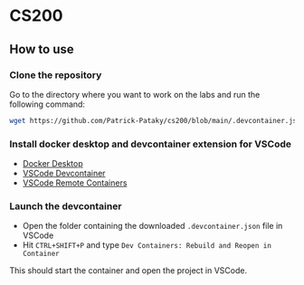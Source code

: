 # CS200

## How to use

### Clone the repository
Go to the directory where you want to work on the labs and run the following command:
```bash
wget https://github.com/Patrick-Pataky/cs200/blob/main/.devcontainer.json
```

### Install docker desktop and devcontainer extension for VSCode
- [Docker Desktop](https://www.docker.com/products/docker-desktop)
- [VSCode Devcontainer](https://marketplace.visualstudio.com/items?itemName=ms-vscode-remote.remote-containers)
- [VSCode Remote Containers](https://aka.ms/vscode-remote/download/extension)

### Launch the devcontainer
- Open the folder containing the downloaded `.devcontainer.json` file in VSCode
- Hit `CTRL+SHIFT+P` and type `Dev Containers: Rebuild and Reopen in Container`

This should start the container and open the project in VSCode.
